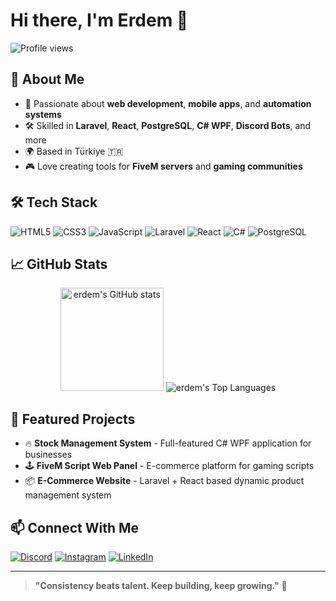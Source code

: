 # Hi there, I'm Erdem 👋

![Profile views](https://komarev.com/ghpvc/?username=erdem&label=Profile%20Views&color=0e75b6&style=flat)

## 🚀 About Me
- 🎯 Passionate about **web development**, **mobile apps**, and **automation systems**  
- 🛠️ Skilled in **Laravel**, **React**, **PostgreSQL**, **C# WPF**, **Discord Bots**, and more  
- 🌍 Based in Türkiye 🇹🇷  
- 🎮 Love creating tools for **FiveM servers** and **gaming communities**  

## 🛠️ Tech Stack
![HTML5](https://img.shields.io/badge/html5-%23E34F26.svg?&style=for-the-badge&logo=html5&logoColor=white)
![CSS3](https://img.shields.io/badge/css3-%231572B6.svg?&style=for-the-badge&logo=css3&logoColor=white)
![JavaScript](https://img.shields.io/badge/javascript-%23323330.svg?&style=for-the-badge&logo=javascript&logoColor=%23F7DF1E)
![Laravel](https://img.shields.io/badge/laravel-%23FF2D20.svg?&style=for-the-badge&logo=laravel&logoColor=white)
![React](https://img.shields.io/badge/react-%2320232a.svg?&style=for-the-badge&logo=react&logoColor=%2361DAFB)
![C#](https://img.shields.io/badge/c%23-%23239120.svg?&style=for-the-badge&logo=c-sharp&logoColor=white)
![PostgreSQL](https://img.shields.io/badge/postgresql-%23316192.svg?&style=for-the-badge&logo=postgresql&logoColor=white)

## 📈 GitHub Stats
<p align="center">
  <img src="https://github-readme-stats.vercel.app/api?username=erdem&show_icons=true&theme=radical" alt="erdem's GitHub stats" height="165">
  <img src="https://github-readme-stats.vercel.app/api/top-langs/?username=erdem&layout=compact&theme=radical" alt="erdem's Top Languages">
</p>

## 🌟 Featured Projects
- 🔥 **Stock Management System** - Full-featured C# WPF application for businesses  
- 🕹️ **FiveM Script Web Panel** - E-commerce platform for gaming scripts  
- 📦 **E-Commerce Website** - Laravel + React based dynamic product management system  

## 📫 Connect With Me
[![Discord](https://img.shields.io/badge/discord-7289DA.svg?&style=for-the-badge&logo=discord&logoColor=white)](https://discordapp.com/users/your_discord_id)
[![Instagram](https://img.shields.io/badge/instagram-E4405F.svg?&style=for-the-badge&logo=instagram&logoColor=white)](https://instagram.com/your_instagram)
[![LinkedIn](https://img.shields.io/badge/linkedin-0077B5.svg?&style=for-the-badge&logo=linkedin&logoColor=white)](https://linkedin.com/in/your_linkedin)

---
> **"Consistency beats talent. Keep building, keep growing."** 🚀

